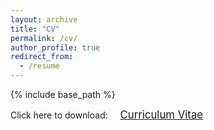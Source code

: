 ```yaml
---
layout: archive
title: "CV"
permalink: /cv/
author_profile: true
redirect_from:
  - /resume
---
```


{% include base_path %}

<span style="font-size: 100%;">Click here to download: &nbsp;&nbsp;&nbsp;</span> <a href="{{base.url}}/assets/files/FranceschettoGiacomoCV_June24.pdf" target="_blank" class="btn btn-success"><span style="font-size: 120%;">Curriculum Vitae</span></a>
